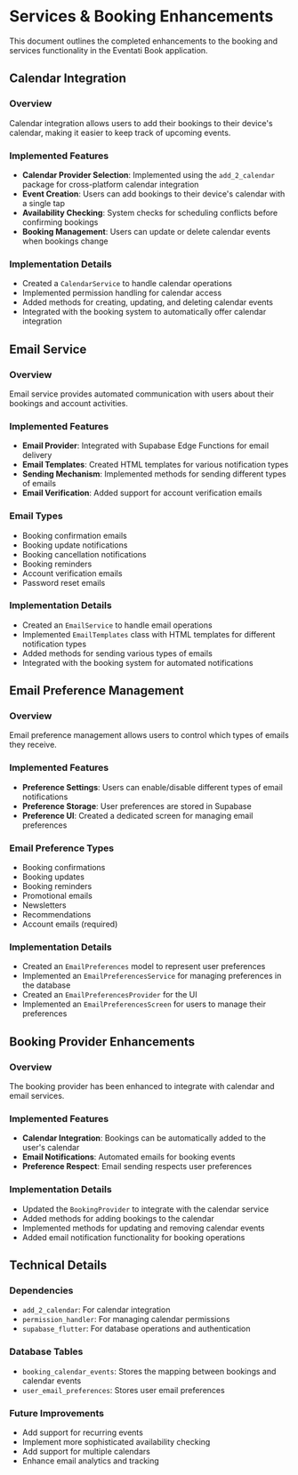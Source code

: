 # Services & Booking Enhancements

This document outlines the completed enhancements to the booking and services functionality in the Eventati Book application.

## Calendar Integration

### Overview
Calendar integration allows users to add their bookings to their device's calendar, making it easier to keep track of upcoming events.

### Implemented Features
- **Calendar Provider Selection**: Implemented using the `add_2_calendar` package for cross-platform calendar integration
- **Event Creation**: Users can add bookings to their device's calendar with a single tap
- **Availability Checking**: System checks for scheduling conflicts before confirming bookings
- **Booking Management**: Users can update or delete calendar events when bookings change

### Implementation Details
- Created a `CalendarService` to handle calendar operations
- Implemented permission handling for calendar access
- Added methods for creating, updating, and deleting calendar events
- Integrated with the booking system to automatically offer calendar integration

## Email Service

### Overview
Email service provides automated communication with users about their bookings and account activities.

### Implemented Features
- **Email Provider**: Integrated with Supabase Edge Functions for email delivery
- **Email Templates**: Created HTML templates for various notification types
- **Sending Mechanism**: Implemented methods for sending different types of emails
- **Email Verification**: Added support for account verification emails

### Email Types
- Booking confirmation emails
- Booking update notifications
- Booking cancellation notifications
- Booking reminders
- Account verification emails
- Password reset emails

### Implementation Details
- Created an `EmailService` to handle email operations
- Implemented `EmailTemplates` class with HTML templates for different notification types
- Added methods for sending various types of emails
- Integrated with the booking system for automated notifications

## Email Preference Management

### Overview
Email preference management allows users to control which types of emails they receive.

### Implemented Features
- **Preference Settings**: Users can enable/disable different types of email notifications
- **Preference Storage**: User preferences are stored in Supabase
- **Preference UI**: Created a dedicated screen for managing email preferences

### Email Preference Types
- Booking confirmations
- Booking updates
- Booking reminders
- Promotional emails
- Newsletters
- Recommendations
- Account emails (required)

### Implementation Details
- Created an `EmailPreferences` model to represent user preferences
- Implemented an `EmailPreferencesService` for managing preferences in the database
- Created an `EmailPreferencesProvider` for the UI
- Implemented an `EmailPreferencesScreen` for users to manage their preferences

## Booking Provider Enhancements

### Overview
The booking provider has been enhanced to integrate with calendar and email services.

### Implemented Features
- **Calendar Integration**: Bookings can be automatically added to the user's calendar
- **Email Notifications**: Automated emails for booking events
- **Preference Respect**: Email sending respects user preferences

### Implementation Details
- Updated the `BookingProvider` to integrate with the calendar service
- Added methods for adding bookings to the calendar
- Implemented methods for updating and removing calendar events
- Added email notification functionality for booking operations

## Technical Details

### Dependencies
- `add_2_calendar`: For calendar integration
- `permission_handler`: For managing calendar permissions
- `supabase_flutter`: For database operations and authentication

### Database Tables
- `booking_calendar_events`: Stores the mapping between bookings and calendar events
- `user_email_preferences`: Stores user email preferences

### Future Improvements
- Add support for recurring events
- Implement more sophisticated availability checking
- Add support for multiple calendars
- Enhance email analytics and tracking
